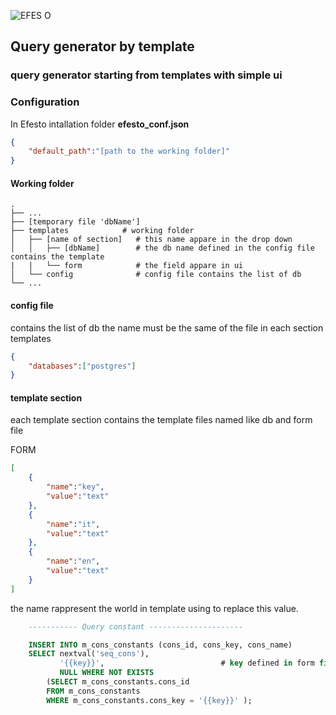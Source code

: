 ![EFES O](https://user-images.githubusercontent.com/27777864/236705863-ea61f2db-39ff-4c35-a4e4-f1f5e1d24b96.png)


## Query generator by template
### query generator starting from templates with simple ui


### Configuration 

In Efesto intallation folder <b>efesto_conf.json</b>

``` json
{
    "default_path":"[path to the working folder]"
}

```

#### Working folder 

    .
    ├── ...
    ├── [temporary file 'dbName']
    ├── templates            # working folder
    │   ├── [name of section]   # this name appare in the drop down
    │   │   ├── [dbName]        # the db name defined in the config file contains the template
    |   |   └── form            # the field appare in ui 
    │   └── config              # config file contains the list of db
    └── ...

#### config file

contains the list of db the name must be the same of the file in each section templates

``` json
{
    "databases":["postgres"]
}

```

#### template section

each template section contains the template files named like db and form file

FORM
``` json
[
    {
        "name":"key",
        "value":"text"
    },
    {
        "name":"it",
        "value":"text"
    },
    {
        "name":"en",
        "value":"text"
    }
]

```
the name rappresent the world in template using to replace this value.

``` sql
	----------- Query constant ---------------------

	INSERT INTO m_cons_constants (cons_id, cons_key, cons_name)
	SELECT nextval('seq_cons'),
		   '{{key}}',                          # key defined in form file
		   NULL WHERE NOT EXISTS
		(SELECT m_cons_constants.cons_id
		FROM m_cons_constants
		WHERE m_cons_constants.cons_key = '{{key}}' );
```    
